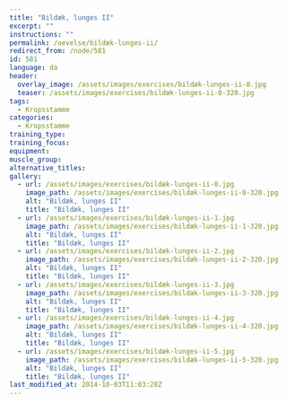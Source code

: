 ```yaml
---
title: "Bildæk, lunges II"
excerpt: ""
instructions: ""
permalink: /oevelse/bildæk-lunges-ii/
redirect_from: /node/581
id: 581
language: da
header:
  overlay_image: /assets/images/exercises/bildæk-lunges-ii-0.jpg
  teaser: /assets/images/exercises/bildæk-lunges-ii-0-320.jpg
tags:
  - Kropsstamme
categories:
  - Kropsstamme
training_type: 
training_focus: 
equipment:
muscle_group:
alternative_titles:
gallery:
  - url: /assets/images/exercises/bildæk-lunges-ii-0.jpg
    image_path: /assets/images/exercises/bildæk-lunges-ii-0-320.jpg
    alt: "Bildæk, lunges II"
    title: "Bildæk, lunges II"
  - url: /assets/images/exercises/bildæk-lunges-ii-1.jpg
    image_path: /assets/images/exercises/bildæk-lunges-ii-1-320.jpg
    alt: "Bildæk, lunges II"
    title: "Bildæk, lunges II"
  - url: /assets/images/exercises/bildæk-lunges-ii-2.jpg
    image_path: /assets/images/exercises/bildæk-lunges-ii-2-320.jpg
    alt: "Bildæk, lunges II"
    title: "Bildæk, lunges II"
  - url: /assets/images/exercises/bildæk-lunges-ii-3.jpg
    image_path: /assets/images/exercises/bildæk-lunges-ii-3-320.jpg
    alt: "Bildæk, lunges II"
    title: "Bildæk, lunges II"
  - url: /assets/images/exercises/bildæk-lunges-ii-4.jpg
    image_path: /assets/images/exercises/bildæk-lunges-ii-4-320.jpg
    alt: "Bildæk, lunges II"
    title: "Bildæk, lunges II"
  - url: /assets/images/exercises/bildæk-lunges-ii-5.jpg
    image_path: /assets/images/exercises/bildæk-lunges-ii-5-320.jpg
    alt: "Bildæk, lunges II"
    title: "Bildæk, lunges II"
last_modified_at: 2014-10-03T11:03:28Z
---
```




